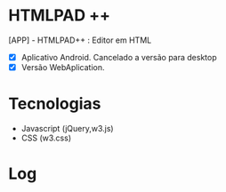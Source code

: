 # HTMLPAD ++
[APP] - HTMLPAD++ : Editor em HTML<br>


- [x] Aplicativo Android.
Cancelado a versão para desktop
- [x] Versão WebAplication.

# Tecnologias
* Javascript (jQuery,w3.js)
* CSS (w3.css)
# Log
